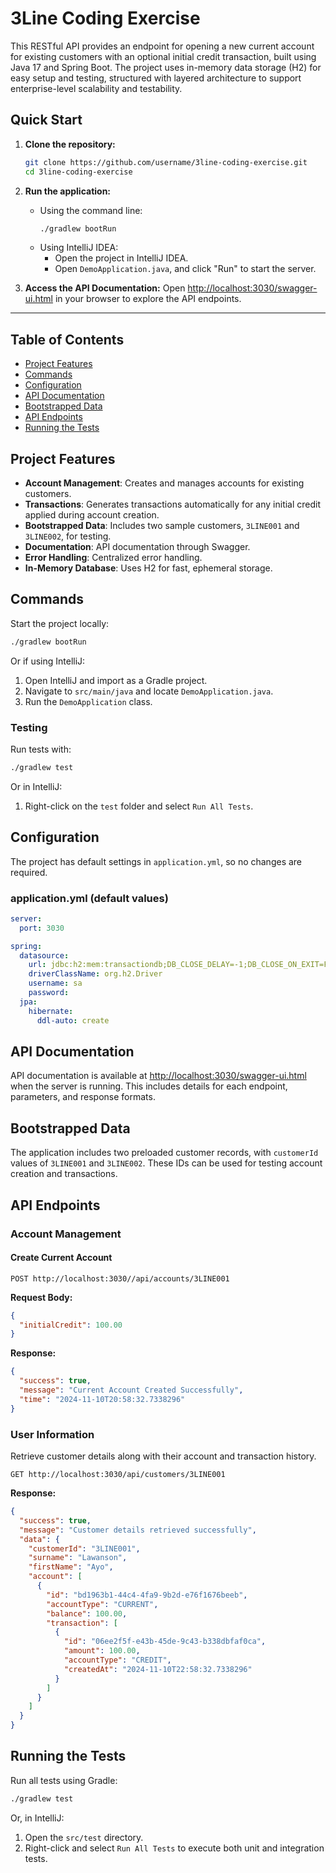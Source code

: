 # 3Line Coding Exercise

This RESTful API provides an endpoint for opening a new current account for existing customers with an optional initial credit transaction, built using Java 17 and Spring Boot. The project uses in-memory data storage (H2) for easy setup and testing, structured with layered architecture to support enterprise-level scalability and testability.

## Quick Start

1. **Clone the repository:**
    ```bash
    git clone https://github.com/username/3line-coding-exercise.git
    cd 3line-coding-exercise
    ```

2. **Run the application:**
    - Using the command line:
      ```bash
      ./gradlew bootRun
      ```
    - Using IntelliJ IDEA:
        - Open the project in IntelliJ IDEA.
        - Open `DemoApplication.java`, and click "Run" to start the server.

3. **Access the API Documentation:**
   Open [http://localhost:3030/swagger-ui.html](http://localhost:3030/swagger-ui.html) in your browser to explore the API endpoints.

---

## Table of Contents

- [Project Features](#project-features)
- [Commands](#commands)
- [Configuration](#configuration)
- [API Documentation](#api-documentation)
- [Bootstrapped Data](#bootstrapped-data)
- [API Endpoints](#api-endpoints)
- [Running the Tests](#running-the-tests)

## Project Features

- **Account Management**: Creates and manages accounts for existing customers.
- **Transactions**: Generates transactions automatically for any initial credit applied during account creation.
- **Bootstrapped Data**: Includes two sample customers, `3LINE001` and `3LINE002`, for testing.
- **Documentation**: API documentation through Swagger.
- **Error Handling**: Centralized error handling.
- **In-Memory Database**: Uses H2 for fast, ephemeral storage.

## Commands

Start the project locally:

```bash
./gradlew bootRun
```

Or if using IntelliJ:

1. Open IntelliJ and import as a Gradle project.
2. Navigate to `src/main/java` and locate `DemoApplication.java`.
3. Run the `DemoApplication` class.

### Testing

Run tests with:

```bash
./gradlew test
```

Or in IntelliJ:

1. Right-click on the `test` folder and select `Run All Tests`.

## Configuration

The project has default settings in `application.yml`, so no changes are required.

### application.yml (default values)

```yaml
server:
  port: 3030

spring:
  datasource:
    url: jdbc:h2:mem:transactiondb;DB_CLOSE_DELAY=-1;DB_CLOSE_ON_EXIT=FALSE
    driverClassName: org.h2.Driver
    username: sa
    password: 
  jpa:
    hibernate:
      ddl-auto: create
```

## API Documentation

API documentation is available at [http://localhost:3030/swagger-ui.html](http://localhost:3030/swagger-ui.html) when the server is running. This includes details for each endpoint, parameters, and response formats.

## Bootstrapped Data

The application includes two preloaded customer records, with `customerId` values of `3LINE001` and `3LINE002`. These IDs can be used for testing account creation and transactions.

## API Endpoints

### Account Management

#### Create Current Account

```http
POST http://localhost:3030//api/accounts/3LINE001
```

**Request Body:**

```json
{
  "initialCredit": 100.00
}
```

**Response:**

```json
{
  "success": true,
  "message": "Current Account Created Successfully",
  "time": "2024-11-10T20:58:32.7338296"
}
```

### User Information

Retrieve customer details along with their account and transaction history.

```http
GET http://localhost:3030/api/customers/3LINE001
```

**Response:**

```json
{
  "success": true,
  "message": "Customer details retrieved successfully",
  "data": {
    "customerId": "3LINE001",
    "surname": "Lawanson",
    "firstName": "Ayo",
    "account": [
      {
        "id": "bd1963b1-44c4-4fa9-9b2d-e76f1676beeb",
        "accountType": "CURRENT",
        "balance": 100.00,
        "transaction": [
          {
            "id": "06ee2f5f-e43b-45de-9c43-b338dbfaf0ca",
            "amount": 100.00,
            "accountType": "CREDIT",
            "createdAt": "2024-11-10T22:58:32.7338296"
          }
        ]
      }
    ]
  }
}
```

## Running the Tests

Run all tests using Gradle:

```bash
./gradlew test
```

Or, in IntelliJ:

1. Open the `src/test` directory.
2. Right-click and select `Run All Tests` to execute both unit and integration tests.